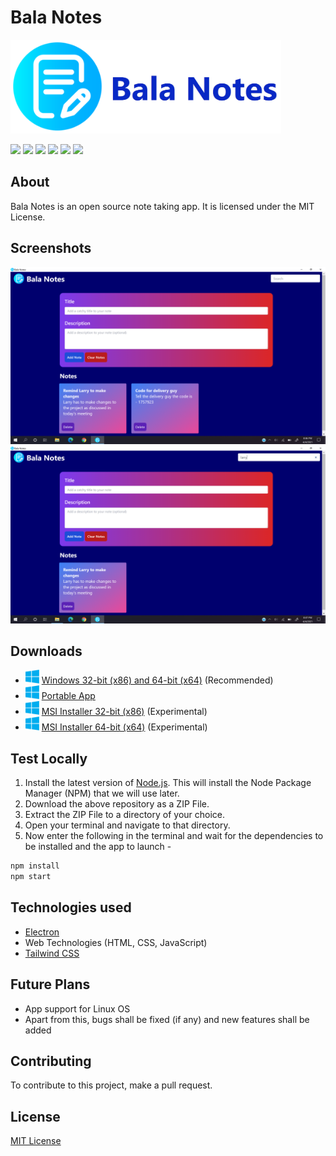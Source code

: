# Bala Notes

<img src="./images/banner.png" alt="Banner" height="150"/>

<span>![](https://img.shields.io/static/v1?style=for-the-badge&label=Made%20with&message=Javascript&color=yellow) [![](https://img.shields.io/static/v1?style=for-the-badge&label=license&message=MIT&color=blue)](./LICENSE) ![](https://img.shields.io/static/v1?style=for-the-badge&label=Made%20with&message=Electron&color=blueviolet) ![](https://img.shields.io/static/v1?style=for-the-badge&label=node&message=v15.9.0&color=green) ![](https://img.shields.io/static/v1?style=for-the-badge&label=npm&message=v7.8.0&color=blue) ![](https://img.shields.io/static/v1?style=for-the-badge&label=Uses&message=TailwindCSS&color=009dff)</span>

## About

Bala Notes is an open source note taking app. It is licensed under the MIT License.

## Screenshots

![Screenshot 1](./images/Screenshot.png)
![Screenshot 2](./images/Screenshot_2.png)

## Downloads

- <img src="./images/windows.png" width="22"> [Windows 32-bit (x86) and 64-bit (x64)](https://github.com/K-Balaji/BalaNotes/releases/download/4.0.0/Bala_Notes_Setup_x86_x64.exe) (Recommended)
- <img src="./images/windows.png" width="22"> [Portable App](https://github.com/K-Balaji/BalaNotes/releases/download/4.0.0/Bala_Notes_Portable.exe)
- <img src="./images/windows.png" width="22"> [MSI Installer 32-bit (x86)](https://github.com/K-Balaji/BalaNotes/releases/download/4.0.0/Bala_Notes_x86.msi) (Experimental)
- <img src="./images/windows.png" width="22"> [MSI Installer 64-bit (x64)](https://github.com/K-Balaji/BalaNotes/releases/download/4.0.0/Bala_Notes_x64.msi) (Experimental)

## Test Locally

1. Install the latest version of <a href="https://nodejs.org/" target="_blank">Node.js</a>. This will install the Node Package Manager (NPM) that we will use later.
2. Download the above repository as a ZIP File.
3. Extract the ZIP File to a directory of your choice.
4. Open your terminal and navigate to that directory.
5. Now enter the following in the terminal and wait for the dependencies to be installed and the app to launch -

```sh
npm install
npm start
```

## Technologies used

- <a href="https://www.electronjs.org/" target="_blank">Electron</a>
- Web Technologies (HTML, CSS, JavaScript)
- <a href="https://tailwindcss.com/" target="_blank">Tailwind CSS</a>

## Future Plans

- App support for Linux OS
- Apart from this, bugs shall be fixed (if any) and new features shall be added

## Contributing

To contribute to this project, make a pull request.

## License

[MIT License](./LICENSE)
